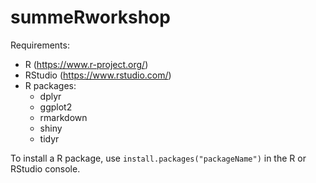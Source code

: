 # summeRworkshop

Requirements:

- R (https://www.r-project.org/)
- RStudio (https://www.rstudio.com/)
- R packages:
  - dplyr
  - ggplot2
  - rmarkdown
  - shiny
  - tidyr
  
To install a R package, use `install.packages("packageName")` in the R or
RStudio console.